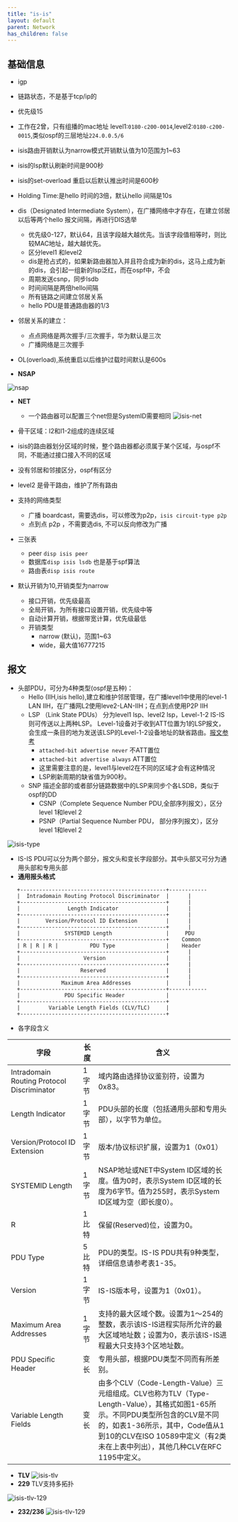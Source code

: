 ```yaml
---
title: "is-is"
layout: default
parent: Network
has_children: false
---
```




## 基础信息

- igp
- 链路状态，不是基于tcp/ip的
- 优先级15
- 工作在2曾，只有组播的mac地址 level1:`0180-c200-0014`,level2:`0180-c200-0015`,类似ospf的三层地址`224.0.0.5/6`
- isis路由开销默认为narrow模式开销默认值为10范围为1~63
- isis的lsp默认刷新时间是900秒
- isis的set-overload 重启以后默认推出时间是600秒

- Holding Time:是hello 时间的3倍，默认hello 间隔是10s

- dis（Designated Intermediate System），在广播网络中才存在，在建立邻居以后等两个hello 报文间隔，再进行DIS选举
    - 优先级0-127，默认64，且该字段越大越优先。当该字段值相等时，则比较MAC地址，越大越优先。
    - 区分level1 和level2
    - dis是抢占式的，如果新路由器加入并且符合成为新的dis，这马上成为新的dis，会引起一组新的lsp泛红，而在ospf中，不会
    - 周期发送csnp，同步lsdb
    - 时间间隔是两倍hello间隔
    - 所有链路之间建立邻居关系
    - hello PDU是普通路由器的1/3
- 邻居关系的建立：
    - 点点网络是两次握手/三次握手，华为默认是三次
    - 广播网络是三次握手
- OL(overload),系统重启以后维护过载时间默认是600s

- **NSAP**

![nsap](/assets/images/network/isis-NSAP.png)

- **NET**
    - 一个路由器可以配置三个net但是SystemID需要相同
![isis-net](/assets/images/network/isis-net01.png)

- 骨干区域：l2和l1-2组成的连续区域
- isis的路由器划分区域的时候，整个路由器都必须属于某个区域，与ospf不同，不能通过接口接入不同的区域
- 没有邻居和邻接区分，ospf有区分

- level2 是骨干路由，维护了所有路由
- 支持的网络类型
    - 广播 boardcast，需要选dis，可以修改为p2p，`isis circuit-type p2p`
    - 点到点 p2p ，不需要选dis, 不可以反向修改为广播

- 三张表
    - peer `disp isis peer`
    - 数据库`disp isis lsdb` 也是基于spf算法
    - 路由表`disp isis route`

- 默认开销为10,开销类型为narrow
    - 接口开销，优先级最高
    - 全局开销，为所有接口设置开销，优先级中等
    - 自动计算开销，根据带宽计算，优先级最低
    - 开销类型
        - narrow (默认)，范围1~63
        - wide，最大值16777215
## 报文

- 头部PDU，可分为4种类型(ospf是五种)：
    - Hello (IIH,isis hello),建立和维护邻居管理，在广播level1中使用的level-1 LAN IIH，在广播网L2使用leve2-LAN-IIH；在点到点使用P2P IIH
    - LSP （Link State PDUs）  分为level1 lsp、level2 lsp，Level-1-2 IS-IS则可传送以上两种LSP。 Level-1设备对于收到ATT位置为1的LSP报文，会生成一条目的地为发送该LSP的Level-1-2设备地址的缺省路由。[报文参考](https://support.huawei.com/enterprise/zh/doc/EDOC1100033741/5825b487)
        -  `attached-bit advertise never` 不ATT置位  
        -  `attached-bit advertise always` ATT置位  
        - 这里需要注意的是，level1与level2在不同的区域才会有这种情况
        - LSP刷新周期的缺省值为900秒。
    - SNP 描述全部的或者部分链路数据中的LSP来同步个各LSDB，类似于ospf的DD
        - CSNP（Complete Sequence Number PDU,全部序列报文），区分level 1和level 2
        - PSNP（Partial Sequence Number PDU， 部分序列报文），区分level 1和level 2

![isis-type](/assets/images/network/isis-报文类型.png)

- IS-IS PDU可以分为两个部分，报文头和变长字段部分。其中头部又可分为通用头部和专用头部
- **通用报头格式**
```TXT
   +----------------------------------------------+------------
   |  Intradomain Routing Protocol Discriminator  |      |
   +----------------------------------------------+      |
   |               Length Indicator               |      |
   +----------------------------------------------+      |
   |        Version/Protocol ID Extension         |      |
   +----------------------------------------------+      |
   |              SYSTEMID Length                 |     PDU
   +----------------------------------------------+    Common
   | R | R | R |          PDU Type                |    Header
   +----------------------------------------------+      |
   |                    Version                   |      |
   +----------------------------------------------+      |
   |                   Reserved                   |      |
   +----------------------------------------------+      |
   |             Maximum Area Addresses           |      |
   +----------------------------------------------+------------
   |              PDU Specific Header             |
   +----------------------------------------------+
   |         Variable Length Fields (CLV/TLC)     |
   +----------------------------------------------+
```
- 各字段含义

| 字段      | 长度 |    含义    |
| ----------- | ----------- | ----------- |
|Intradomain Routing Protocol Discriminator     |1字节|   域内路由选择协议鉴别符，设置为0x83。|
|Length Indicator                               |1字节|   PDU头部的长度（包括通用头部和专用头部），以字节为单位。|
|Version/Protocol ID Extension                   |1字节|   版本/协议标识扩展，设置为1（0x01）|
|SYSTEMID Length                                 |1字节|   NSAP地址或NET中System ID区域的长度。值为0时，表示System ID区域的长度为6字节。值为255时，表示System ID区域为空（即长度0）。|
|R                                               |1比特|   保留(Reserved)位，设置为0。|
|PDU Type                                        |5比特 |  PDU的类型。IS-IS PDU共有9种类型，详细信息请参考表1-35。|
|Version                                         |1字节 |  IS-IS版本号，设置为1（0x01）。|
|Maximum Area Addresses                          |1字节 |  支持的最大区域个数。设置为1～254的整数，表示该IS-IS进程实际所允许的最大区域地址数；设置为0，表示该IS-IS进程最大只支持3个区地址数。|
|PDU Specific Header                             |变长|    专用头部，根据PDU类型不同而有所差别。|
|Variable Length Fields                |变长 |   由多个CLV（Code-Length-Value）三元组组成。CLV也称为TLV（Type-Length-Value），其格式如图1-65所示。不同PDU类型所包含的CLV是不同的，如表1-36所示，其中，Code值从1到10的CLV在ISO 10589中定义（有2类未在上表中列出），其他几种CLV在RFC 1195中定义。|

- **TLV**
![isis-tlv](/assets/images/network/isis-tlv.png)
- **229** TLV支持多拓扑

![isis-tlv-129](/assets/images/network/isis-tlv-129.png)
- **232/236**
![isis-tlv-129](/assets/images/network/isis-tlv-236.png)